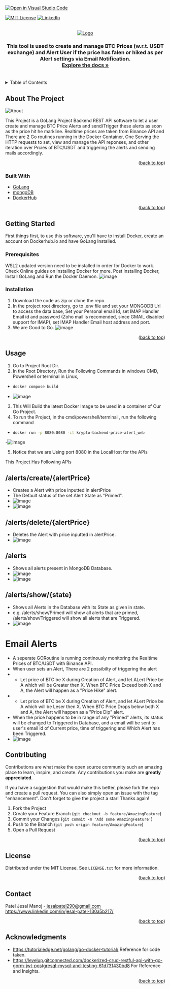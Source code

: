 [![Open in Visual Studio Code](https://classroom.github.com/assets/open-in-vscode-c66648af7eb3fe8bc4f294546bfd86ef473780cde1dea487d3c4ff354943c9ae.svg)](https://classroom.github.com/online_ide?assignment_repo_id=7942927&assignment_repo_type=AssignmentRepo)
<div id="top"></div>
<!--
*** Thanks for checking out the Best-README-Template. If you have a suggestion
*** that would make this better, please fork the repo and create a pull request
*** or simply open an issue with the tag "enhancement".
*** Don't forget to give the project a star!
*** Thanks again! Now go create something AMAZING! :D
-->



<!-- PROJECT SHIELDS -->
<!--
*** I'm using markdown "reference style" links for readability.
*** Reference links are enclosed in brackets [ ] instead of parentheses ( ).
*** See the bottom of this document for the declaration of the reference variables
*** for contributors-url, forks-url, etc. This is an optional, concise syntax you may use.
*** https://www.markdownguide.org/basic-syntax/#reference-style-links
-->
[![MIT License][license-shield]][license-url]
[![LinkedIn][linkedin-shield]][linkedin-url]



<!-- PROJECT LOGO -->
<br />
<div align="center">
  <a href="https://github.com/github_username/repo_name">
    <img src="https://www.letskrypto.com/img/krypto-logo-nas.png" alt="Logo">
  </a>

<h3 align="center"GoLang Crypto Price Monitoring in Realtime With EMail Notification</h3>

  <p align="center">
    This tool is used to create and manage BTC Prices (w.r.t. USDT exchange) and Alert User if the price has falen or hiked as per Alert settings via Email Notification.
    <br />
    <a href="https://github.com/JesalMP/Krypto-Backend-Price-Alert"><strong>Explore the docs »</strong></a>
    <br />
    <br />
  </p>
</div>



<!-- TABLE OF CONTENTS -->
<details>
  <summary>Table of Contents</summary>
  <ol>
    <li>
      <a href="#about-the-project">About The Project</a>
      <ul>
        <li><a href="#built-with">Built With</a></li>
      </ul>
    </li>
    <li>
      <a href="#getting-started">Getting Started</a>
      <ul>
        <li><a href="#prerequisites">Prerequisites</a></li>
        <li><a href="#installation">Installation</a></li>
      </ul>
    </li>
    <li><a href="#usage">Usage</a></li>
    <li><a href="#roadmap">Roadmap</a></li>
    <li><a href="#contributing">Contributing</a></li>
    <li><a href="#license">License</a></li>
    <li><a href="#contact">Contact</a></li>
    <li><a href="#acknowledgments">Acknowledgments</a></li>
  </ol>
</details>



<!-- ABOUT THE PROJECT -->
## About The Project

<img src="images/ss1.png" alt="About">

This Project is a GoLang Project Backend REST API software to let a user create and manage BTC Price Alerts and send/Trigger these alerts as soon as the price hit he markline. Realtime prices are taken from Binance API and There are 2 Go routines running in the Docker Container, One Serving the HTTP requests to set, view and manage the API reponses, and other iteration over Prcies of BTC/USDT and triggering the alerts and sending mails accordingly.

<p align="right">(<a href="#top">back to top</a>)</p>



### Built With

* [GoLang](https://go.dev/)
* [mongoDB](https://www.mongodb.com/)
* [DockerHub](https://hub.docker.com/)
<p align="right">(<a href="#top">back to top</a>)</p>



<!-- GETTING STARTED -->
## Getting Started

First things first, to use this software, you'll have to install Docker, create an account on Dockerhub.io and have GoLang Installed.




### Prerequisites

WSL2 updated version need to be installed in order for Docker to work. Check Online guides on Installing Docker for more.
Post Installing Docker, Install GoLang and Run the Docker Daemon.
![image](https://user-images.githubusercontent.com/84318539/181877796-db739efc-33e7-4c8b-af6c-d046f67e2a98.png)



### Installation

1. Download the code as zip or clone the repo.
2. In the project root directory, go to .env file and set your MONGODB Url to access the data base, Set your Personal email Id, set IMAP Handler Email id and password (Zoho mail is recomended, since GMAIL disabled support for IMAP), set IMAP Handler Email host address and port.
3. We are Good to Go.
![image](https://user-images.githubusercontent.com/84318539/181877883-21114630-9fd3-444c-b028-0bb23822f8df.png)

<p align="right">(<a href="#top">back to top</a>)</p>



<!-- USAGE EXAMPLES -->
## Usage
1. Go to Project Root Dir.
2. In the Root Directory, Run the Following Commands in windows CMD, Powershell or terminal in Linux,
- ```sh
  docker compose build
  ```

-  ![image](https://user-images.githubusercontent.com/84318539/181878056-17b30442-7dfb-435c-bd66-b832ef16ef02.png)


3. This Will Build the latest Docker Image to be used in a container of Our Go Project.
4. To run the Project, in the cmd/powershell/terminal , run the following command
- ```sh
  docker run -p 8080:8080 -it krypto-backend-price-alert_web
  ```
-![image](https://user-images.githubusercontent.com/84318539/181878329-d734d511-891a-4dc4-b9da-c8c3a0c2f399.png)

5. Notice that we are Using port 8080 in the LocalHost for the APIs

This Project Has Following APIs
## /alerts/create/{alertPrice}
- Creates a Alert with price inputted in alertPrice
- The Default status of the set Alert State as "Primed".
- ![image](https://user-images.githubusercontent.com/84318539/181878374-fe56def3-afa1-4b35-93fe-c0ba1a7f1208.png)
- ![image](https://user-images.githubusercontent.com/84318539/181878382-d7182a3d-3e5a-4912-a9cd-adda00f52503.png)

## /alerts/delete/{alertPrice}
- Deletes the Alert with price inputted in alertPrice.
- ![image](https://user-images.githubusercontent.com/84318539/181878444-72134b52-7a41-4a92-8b4b-4c35fe47544a.png)


## /alerts
- Shows all alerts present in MongoDB Database.
- ![image](https://user-images.githubusercontent.com/84318539/181878396-3f459a0c-a184-4f15-b38e-b67b45353178.png)
- ![image](https://user-images.githubusercontent.com/84318539/181878412-ee9bbcd1-29a7-435d-b8fa-f25e2128a3f0.png)
## /alerts/show/{state}
- Shows all Alerts in the Database with its State as given in state.
- e.g. /alerts/show/Primed will show all alerts that are primed, /alerts/show/Triggered will show all alerts that are Triggered.
- ![image](https://user-images.githubusercontent.com/84318539/181878465-b92a9d6f-5a67-4ddc-837e-58a8f020d242.png)


# Email Alerts
- A seperate GORoutine is running continously monitoring the Realtime Prices of BTC/USDT with Binance API.
- When user sets an Alert, There are 2 possibilty of triggering the alert
- - Let price of BTC  be X during Creation of Alert, and let ALert Price be A which will be Greater then X. When BTC Price Exceed both X and A, the Alert will happen as a "Price Hike" alert.
- - Let price of BTC  be X during Creation of Alert, and let ALert Price be A which will be Leser then X. When BTC Price Drops below both X and A, the Alert will happen as a "Price Dip" alert.
- When the price happens to be in range of any "Primed" alerts, its status will be changed to Triggered in Database, and a email will be sent to user's email id of Current price, time of triggering and Which Alert has been Triggered.
- ![image](https://user-images.githubusercontent.com/84318539/181878650-08f558e4-074a-40f3-9ebc-6564083c1889.png)





<!-- CONTRIBUTING -->
## Contributing

Contributions are what make the open source community such an amazing place to learn, inspire, and create. Any contributions you make are **greatly appreciated**.

If you have a suggestion that would make this better, please fork the repo and create a pull request. You can also simply open an issue with the tag "enhancement".
Don't forget to give the project a star! Thanks again!

1. Fork the Project
2. Create your Feature Branch (`git checkout -b feature/AmazingFeature`)
3. Commit your Changes (`git commit -m 'Add some AmazingFeature'`)
4. Push to the Branch (`git push origin feature/AmazingFeature`)
5. Open a Pull Request

<p align="right">(<a href="#top">back to top</a>)</p>



<!-- LICENSE -->
## License

Distributed under the MIT License. See `LICENSE.txt` for more information.

<p align="right">(<a href="#top">back to top</a>)</p>



<!-- CONTACT -->
## Contact

Patel Jesal Manoj - jesalpatel290@gmail.com
https://www.linkedin.com/in/jesal-patel-130a5b217/ 

<p align="right">(<a href="#top">back to top</a>)</p>



<!-- ACKNOWLEDGMENTS -->
## Acknowledgments

* https://tutorialedge.net/golang/go-docker-tutorial/ Reference for code taken.
* https://levelup.gitconnected.com/dockerized-crud-restful-api-with-go-gorm-jwt-postgresql-mysql-and-testing-61d731430bd8 For Reference and Insights.


<p align="right">(<a href="#top">back to top</a>)</p>



<!-- MARKDOWN LINKS & IMAGES -->
<!-- https://www.markdownguide.org/basic-syntax/#reference-style-links -->
[license-shield]: https://img.shields.io/github/license/othneildrew/Best-README-Template.svg?style=for-the-badge
[license-url]: https://github.com/dyte-submissions/dyte-vit-2022-JesalMP/blob/main/LICENSE.txt
[linkedin-shield]: https://img.shields.io/badge/-LinkedIn-black.svg?style=for-the-badge&logo=linkedin&colorB=555
[linkedin-url]: https://www.linkedin.com/in/jesal-patel-130a5b217/
[product-screenshot]: images/screenshot.png
